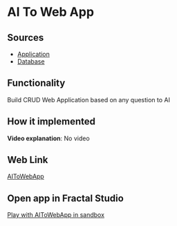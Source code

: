 # AI To Web App

## Sources

- [Application](https://github.com/LearnFractal/FractalPlatform/tree/main/FractalPlatform.Examples/Applications/AIToWebApp/AIToWebAppApplication.cs)
- [Database](https://github.com/LearnFractal/FractalPlatform/tree/main/FractalPlatform.Examples/Databases/AIToWebApp)

## Functionality

Build CRUD Web Application based on any question to AI

## How it implemented

**Video explanation**: No video

## Web Link

[AIToWebApp](https://fraplat.tech/jupiter/AIToWebApp)

## Open app in Fractal Studio

[Play with AIToWebApp in sandbox](https://fraplat.tech/mars/FractalStudio/?tag=AIToWebApp+template)
